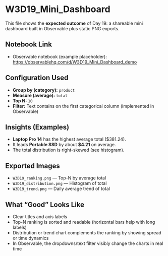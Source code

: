 # W3D19_Mini_Dashboard

This file shows the **expected outcome** of Day 19: a shareable mini dashboard built in Observable plus static PNG exports.

## Notebook Link
- Observable notebook (example placeholder): https://observablehq.com/d/W3D19_Mini_Dashboard_demo

## Configuration Used
- **Group by (category):** `product`
- **Measure (average):** `total`
- **Top N:** `10`
- **Filter:** Text contains on the first categorical column (implemented in Observable)

## Insights (Examples)
- **Laptop Pro 14** has the highest average total ($381.24).
- It leads **Portable SSD** by about **$4.21** on average.
- The total distribution is right-skewed (see histogram).

## Exported Images
- `W3D19_ranking.png` — Top-N by average total
- `W3D19_distribution.png` — Histogram of total
- `W3D19_trend.png` — Daily average trend of total

## What “Good” Looks Like
- Clear titles and axis labels
- Top-N ranking is sorted and readable (horizontal bars help with long labels)
- Distribution or trend chart complements the ranking by showing spread or time dynamics
- In Observable, the dropdowns/text filter visibly change the charts in real time
